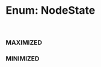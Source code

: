# Enum: NodeState

<br/>

### MAXIMIZED

<Enum name="NodeState" member="MAXIMIZED" value="Maximized" refpath="nodestate" />

### MINIMIZED

<Enum name="NodeState" member="MINIMIZED" value="Minimized" refpath="nodestate" />
